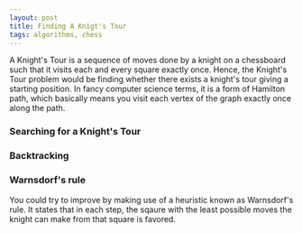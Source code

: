```yaml
---
layout: post
title: Finding A Knigt's Tour
tags: algorithms, chess
---
```


A Knight's Tour is a sequence of moves done by a knight on a chessboard such that it visits each and every square exactly once. Hence, the Knight's Tour problem would be finding whether there exists a knight's tour giving a starting position. In fancy computer science terms, it is a form of Hamilton path, which basically means you visit each vertex of the graph exactly once along the path.

### Searching for a Knight's Tour

### Backtracking

### Warnsdorf's rule
  You could try to improve by making use of a heuristic known as Warnsdorf's rule. It states that in each step, the sqaure with the least possible moves the knight can make from that square is favored. 